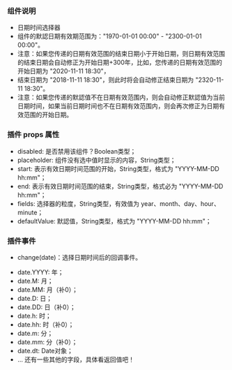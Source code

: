 ### 组件说明
* 日期时间选择器
* 组件的默認日期有效期范围为："1970-01-01 00:00" - "2300-01-01 00:00"。
* 注意：如果您传递的日期有效范围的结束日期小于开始日期，则日期有效范围的结束日期会自动修正为开始日期+300年，比如，您传递的日期有效范围的开始日期为 "2020-11-11 18:30"，
* 结束日期为 "2018-11-11 18:30"，则此时将会自动修正结束日期为 "2320-11-11 18:30"。
* 注意：如果您传递的默認值不在日期有效范围内，则会自动修正默認值为当前日期时间，如果当前日期时间也不在日期有效范围内，则会再次修正为日期有效范围的开始日期。


### 插件 props 属性
* disabled: 是否禁用该组件？Boolean类型；
* placeholder: 组件没有选中值时显示的内容，String类型；
* start: 表示有效日期时间范围的开始，String类型，格式为 "YYYY-MM-DD hh:mm"；
* end: 表示有效日期时间范围的结束，String类型，格式必为 "YYYY-MM-DD hh:mm"；
* fields: 选择器的粒度，String类型，有效值为 year、month、day、hour、minute；
* defaultValue: 默認值，String类型，格式为 "YYYY-MM-DD hh:mm"；

### 插件事件
- change(date)：选择日期时间后的回调事件。
 * date.YYYY: 年；
 * date.M: 月；
 * date.MM: 月（补0）；
 * date.D: 日；
 * date.DD: 日（补0）；
 * date.h: 时；
 * date.hh: 时（补0）；
 * date.m: 分；
 * date.mm: 分（补0）；
 * date.dt: Date对象；
 * ... 还有一些其他的字段，具体看返回值吧！